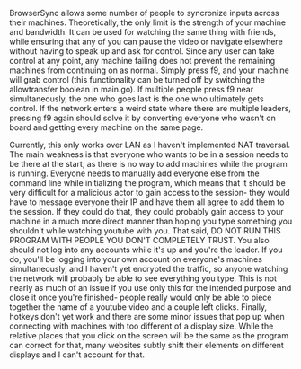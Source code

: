 BrowserSync allows some number of people to syncronize inputs across their machines. Theoretically, the only limit is the strength of your machine and bandwidth. It can be used for watching the same thing with friends, while ensuring that any of you can pause the video or navigate elsewhere without having to speak up and ask for control. Since any user can take control at any point, any machine failing does not prevent the remaining machines from continuing on as normal. Simply press f9, and your machine will grab control (this functionality can be turned off by switching the allowtransfer boolean in main.go). If multiple people press f9 near simultaneously, the one who goes last is the one who ultimately gets control. If the network enters a weird state where there are multiple leaders, pressing f9 again should solve it by converting everyone who wasn't on board and getting every machine on the same page. 

Currently, this only works over LAN as I haven't implemented NAT traversal. The main weakness is that everyone who wants to be in a session needs to be there at the start, as there is no way to add machines while the program is running. Everyone needs to manually add everyone else from the command line while initializing the program, which means that it should be very difficult for a malicious actor to gain access to the session- they would have to message everyone their IP and have them all agree to add them to the session. If they could do that, they could probably gain access to your machine in a much more direct manner than hoping you type something you shouldn't while watching youtube with you. That said, DO NOT RUN THIS PROGRAM WITH PEOPLE YOU DON'T COMPLETELY TRUST. You also should not log into any accounts while it's up and you're the leader. If you do, you'll be logging into your own account on everyone's machines simultaneously, and I haven't yet encrypted the traffic, so anyone watching the network will probably be able to see everything you type. This is not nearly as much of an issue if you use only this for the intended purpose and close it once you're finished- people really would only be able to piece together the name of a youtube video and a couple left clicks. Finally, hotkeys don't yet work and there are some minor issues that pop up when connecting with machines with too different of a display size. While the relative places that you click on the screen will be the same as the program can correct for that, many websites subtly shift their elements on different displays and I can't account for that.
